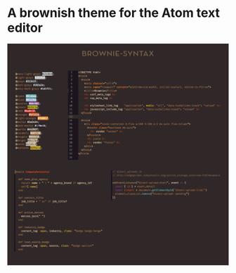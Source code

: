 # A brownish theme for the Atom text editor

![Image of the brownie-syntax theme](https://github.com/memoht/brownie-syntax/blob/master/atom-sample.png)
